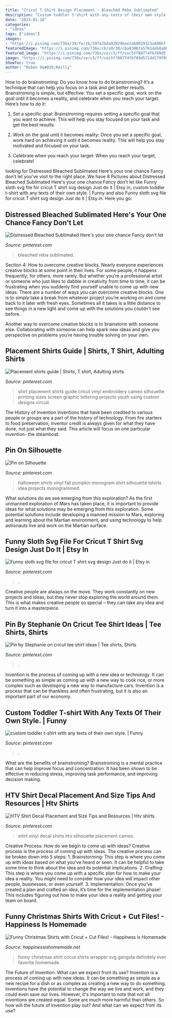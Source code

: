 ```yaml
---
title: "Cricut T Shirt Design Placement - Bleached Reba Sublimated"
description: "Custom toddler t-shirt with any texts of their own style."
date: "2023-01-10"
categories:
- "ideas"
tags: ["ideas"]
images:
- "https://i.pinimg.com/736x/39/fe/2b/39fe2bda93929bae2ab8029323a406bf.jpg"
featuredImage: "https://i.pinimg.com/736x/cb/a9/38/cba93807a5761deb8a8859acbdae798b--silhouette-school-silhouette-cameo.jpg"
featured_image: "https://i.pinimg.com/736x/ce/c5/ff/cec5ff88774fb789d571dd279f89128f--silhouette-cameo-shirt-ideas.jpg"
image: "https://i.pinimg.com/736x/ce/c5/ff/cec5ff88774fb789d571dd279f89128f--silhouette-cameo-shirt-ideas.jpg"
ShowToc: true
author: "Ruben O&#039;Reilly"
---
```



How to do brainstroming:
Do you know how to do brainstroming? It’s a technique that can help you focus on a task and get better results. Brainstroming is simple, but effective: You set a specific goal, work on the goal until it becomes a reality, and celebrate when you reach your target. Here’s how to do it: 
1. Set a specific goal: Brainstroming requires setting a specific goal that you want to achieve. This will help you stay focused on your task and get the best results. 

2. Work on the goal until it becomes reality: Once you set a specific goal, work hard on achieving it until it becomes reality. This will help you stay motivated and focused on your task. 

3. Celebrate when you reach your target: When you reach your target, celebrate!

	

		
looking for Distressed Bleached Sublimated Here&#039;s your one chance Fancy don&#039;t let you've visit to the right place. We have 8 Pictures about Distressed Bleached Sublimated Here&#039;s your one chance Fancy don&#039;t let like Funny sloth svg file for cricut T shirt svg design Just do it | Etsy in, custom toddler t-shirt with any texts of their own style. | Funny and also Funny sloth svg file for cricut T shirt svg design Just do it | Etsy in. Here you go:
		
    
## Distressed Bleached Sublimated Here&#039;s Your One Chance Fancy Don&#039;t Let

<img loading=lazy src="https://i.pinimg.com/736x/3d/d3/c0/3dd3c06b334963528ff8ecce3f278166.jpg" onerror="this.onerror=null;this.src='https://tse4.mm.bing.net/th?id=OIP.G-jm7u-aJnQ08Fe_b709AwHaHa&amp;pid=15.1';" alt="Distressed Bleached Sublimated Here&#039;s your one chance Fancy don&#039;t let">

_Source: pinterest.com_

>bleached reba sublimated. 

	

Section 4: How to overcome creative blocks.
Nearly everyone experiences creative blocks at some point in their lives. For some people, it happens frequently; for others, more rarely. But whether you’re a professional artist or someone who just likes to dabble in creativity from time to time, it can be frustrating when you suddenly find yourself unable to come up with new ideas.
There are a number of ways you can overcome creative blocks. One is to simply take a break from whatever project you’re working on and come back to it later with fresh eyes. Sometimes all it takes is a little distance to see things in a new light and come up with the solutions you couldn’t see before.

Another way to overcome creative blocks is to brainstorm with someone else. Collaborating with someone can help spark new ideas and give you perspective on problems you’re having trouble solving on your own.

    
## Placement Shirts Guide | Shirts, T Shirt, Adulting Shirts

<img loading=lazy src="https://i.pinimg.com/736x/ce/c5/ff/cec5ff88774fb789d571dd279f89128f--silhouette-cameo-shirt-ideas.jpg" onerror="this.onerror=null;this.src='https://tse2.mm.bing.net/th?id=OIP.Qc9UamcXcz37lylv1XN45QHaNL&amp;pid=15.1';" alt="Placement shirts guide | Shirts, T shirt, Adulting shirts">

_Source: pinterest.com_

>shirt placement shirts guide cricut vinyl embroidery cameo silhouette printing sizes screen graphic lettering projects youth using custom designs circuit. 

	

The History of Invention
Inventions that have been credited to various people or groups are a part of the history of technology. From fire starters to food preservation, inventor credit is always given for what they have done, not just what they said. This article will focus on one particular invention- the steamboat.

    
## Pin On Silhouette

<img loading=lazy src="https://i.pinimg.com/736x/39/fe/2b/39fe2bda93929bae2ab8029323a406bf.jpg" onerror="this.onerror=null;this.src='https://tse4.mm.bing.net/th?id=OIP.TxABBINYUwwX-E-c1uMdcAHaLH&amp;pid=15.1';" alt="Pin on Silhouette">

_Source: pinterest.com_

>halloween shirts vinyl fall pumpkin monogram shirt silhouette tshirts idea projects monogrammed. 

	

What solutions do we see emerging from this exploration?
As the first unmanned exploration of Mars has taken place, it is important to provide ideas for what solutions may be emerging from this exploration. Some potential solutions include developing a manned mission to Mars, exploring and learning about the Martian environment, and using technology to help astronauts live and work on the Martian surface.

    
## Funny Sloth Svg File For Cricut T Shirt Svg Design Just Do It | Etsy In

<img loading=lazy src="https://i.pinimg.com/736x/98/bb/0e/98bb0e4dd151206240b81e9f333c9db2.jpg" onerror="this.onerror=null;this.src='https://tse3.mm.bing.net/th?id=OIP.vAWAqRgrVFZvSrFHyKuszQHaLH&amp;pid=15.1';" alt="Funny sloth svg file for cricut T shirt svg design Just do it | Etsy in">

_Source: pinterest.com_

>. 

	

Creative people are always on the move. They work constantly on new projects and ideas, but they never stop exploring the world around them. This is what makes creative people so special – they can take any idea and turn it into a masterpiece.

    
## Pin By Stephanie On Cricut Tee Shirt Ideas | Tee Shirts, Shirts

<img loading=lazy src="https://i.pinimg.com/736x/fa/00/b2/fa00b2c1145cfb1f01bae2ff45f578a7.jpg" onerror="this.onerror=null;this.src='https://tse2.mm.bing.net/th?id=OIP.nAQ7pkbJfyjxCEuZ1wkXgQHaNJ&amp;pid=15.1';" alt="Pin by Stephanie on cricut tee shirt ideas | Tee shirts, Shirts">

_Source: pinterest.com_

>. 

	

Invention is the process of coming up with a new idea or technology. It can be something as simple as coming up with a new way to cook rice, or more complex such as developing a new way to manufacture cars. Invention is a process that can be thankless and often frustrating, but it is also an important part of our economy.

    
## Custom Toddler T-shirt With Any Texts Of Their Own Style. | Funny

<img loading=lazy src="https://i.pinimg.com/736x/f9/6b/46/f96b46f538788f0d62c88bc444b4be1b.jpg" onerror="this.onerror=null;this.src='https://tse2.mm.bing.net/th?id=OIP.JX5TIy103QeOz-EZQs_xdQHaIQ&amp;pid=15.1';" alt="custom toddler t-shirt with any texts of their own style. | Funny">

_Source: pinterest.com_

>. 

	

What are the benefits of brainstroming?
Brainstroming is a mental practice that can help improve focus and concentration. It has been shown to be effective in reducing stress, improving task performance, and improving decision making.

    
## HTV Shirt Decal Placement And Size Tips And Resources | Htv Shirts

<img loading=lazy src="https://i.pinimg.com/736x/cb/a9/38/cba93807a5761deb8a8859acbdae798b--silhouette-school-silhouette-cameo.jpg" onerror="this.onerror=null;this.src='https://tse1.mm.bing.net/th?id=OIP._81E90gvkyRnEkXVtFRxXAHaJ3&amp;pid=15.1';" alt="HTV Shirt Decal Placement and Size Tips and Resources | Htv shirts">

_Source: pinterest.com_

>shirt vinyl decal shirts htv silhouette placement cameo. 

	

Creative Process: How do we begin to come up with ideas?
Creative process is the process of coming up with ideas. The creative process can be broken down into 5 steps: 1. Brainstorming: This step is where you come up with ideas based on what you’ve heard or seen. It can be helpful to take some time to think about the idea and its potential implications. 2. Crafting: This step is where you come up with a specific plan for how to make your idea a reality. You might need to consider how your idea will impact other people, businesses, or even yourself. 3. Implementation: Once you’ve created a plan and crafted an idea, it’s time for the implementation phase! This includes figuring out how to make your idea a reality and getting your team on board. 
    
## Funny Christmas Shirts With Cricut + Cut Files! - Happiness Is Homemade

<img loading=lazy src="https://www.happinessishomemade.net/wp-content/uploads/2017/11/Gangsta-Wrapper-Funny-Shirt.jpg" onerror="this.onerror=null;this.src='https://tse1.mm.bing.net/th?id=OIP.kk-sIb-kVxT9iyKUE7p7GQHaLF&amp;pid=15.1';" alt="Funny Christmas Shirts with Cricut + Cut Files! - Happiness is Homemade">

_Source: happinessishomemade.net_

>funny christmas shirt cricut shirts wrapper svg gangsta definitely ever favorite homemade. 

	

The Future of Invention: What can we expect from its use?
Invention is a process of coming up with new ideas. It can be something as simple as a new recipe for a dish or as complex as creating a new way to do something. Inventions have the potential to change the way we live and work, and they could even save our lives. However, it's important to note that not all inventions are created equal. Some are much more harmful than others. So how will the future of invention play out? And what can we expect from its use?

